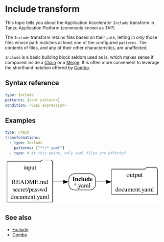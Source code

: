 # Include transform

This topic tells you about the Application Accelerator `Include` transform in Tanzu Application Platform (commonly known as TAP).

The `Include` transform retains files based on their `path`, letting in _only_ those files
whose path matches at least one of the configured `patterns`.
The contents of files, and any of their other characteristics, are unaffected.

`Include` is a basic building block seldom used as is, which
makes sense if composed inside a [Chain](chain.md) or a [Merge](merge.md).
It is often more convenient to leverage the shorthand notation offered
by [Combo](combo.md).

## <a id="syntax-ref"></a>Syntax reference

```yaml
type: Include
patterns: [<ant pattern>]
condition: <SpEL expression>
```

## <a id="examples"></a>Examples

```yaml
type: Chain
transformations:
  - type: Include
    patterns: ["**/*.yaml"]
  - type: # At this point, only yaml files are affected
```

![Diagram showing an include transform.](images/include.svg)

## See also

- [Exclude](exclude.md)
- [Combo](combo.md)
